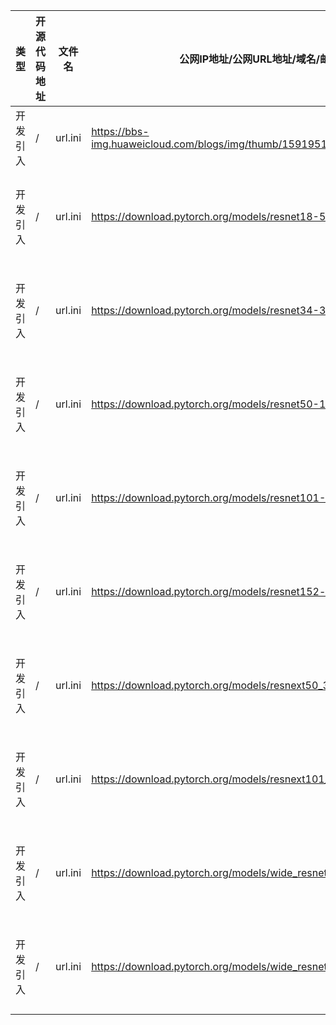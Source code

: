 | 类型     | 开源代码地址 | 文件名                                                            | 公网IP地址/公网URL地址/域名/邮箱地址                                                                                                                       | 用途说明   |
|--------|---|----------------------------------------------------------------|----------------------------------------------------------------------------------------------------------------------------------------------|--------|
| 开发引入 | / | url.ini                                                        | https://bbs-img.huaweicloud.com/blogs/img/thumb/1591951315139_8989_1363.png | 测试图片   |
| 开发引入 | / | url.ini                                                        | https://download.pytorch.org/models/resnet18-5c106cde.pth | 下载权重文件 |
| 开发引入 | / | url.ini                                                        | https://download.pytorch.org/models/resnet34-333f7ec4.pth | 下载权重文件   |
| 开发引入 | / | url.ini                                                        | https://download.pytorch.org/models/resnet50-19c8e357.pth | 下载权重文件   |
| 开发引入 | / | url.ini                                                        | https://download.pytorch.org/models/resnet101-5d3b4d8f.pth | 下载权重文件   |
| 开发引入 | / | url.ini                                                        | https://download.pytorch.org/models/resnet152-b121ed2d.pth | 下载权重文件   |
| 开发引入 | / | url.ini                                                        | https://download.pytorch.org/models/resnext50_32x4d-7cdf4587.pth | 下载权重文件   |
| 开发引入 | / | url.ini                                                        | https://download.pytorch.org/models/resnext101_32x8d-8ba56ff5.pth | 下载权重文件   |
| 开发引入 | / | url.ini                                                        | https://download.pytorch.org/models/wide_resnet50_2-95faca4d.pth | 下载权重文件   |
| 开发引入 | / | url.ini                                                        | https://download.pytorch.org/models/wide_resnet101_2-32ee1156.pth | 下载权重文件   |
